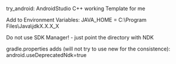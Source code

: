 try_android: AndroidStudio C++ working Template for me

Add to Environment Variables:
 JAVA_HOME = C:\Program Files\Java\jdkX.X.X_X

Do not use SDK Manager! - just point the directory with NDK

gradle.properties adds (will not try to use new for the consistence):
 android.useDeprecatedNdk=true
